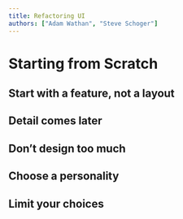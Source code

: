 ```yaml
---
title: Refactoring UI
authors: ["Adam Wathan", "Steve Schoger"]
---
```


# Starting from Scratch

## Start with a feature, not a layout
## Detail comes later
## Don’t design too much
## Choose a personality
## Limit your choices
